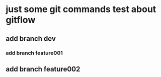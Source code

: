 # just some git commands test about gitflow

## add branch dev

### add branch feature001

## add branch feature002
